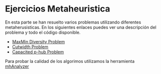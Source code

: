 # Ejercicios Metaheuristica

En esta parte se han resuelto varios problemas utilizando diferentes metaherusisticas. En los siguientes enlaces puedes ver una descripción del problema y todo el código disponible.

* [MaxMin Diversity Problem](/EjerciciosMetaheuristicas/Problemas/src/main/java/MMDP)
* [Cutwidth Problem](/EjerciciosMetaheuristicas/Problemas/src/main/java/CWP)
* [Capacited p-hub Problem](/EjerciciosMetaheuristicas/Problemas/src/main/java/CPH)

Para probar la calidad de los algorimos utilizamos la herramienta [mhAnalyzer](/EjerciciosMetaheuristicas/Analizador)